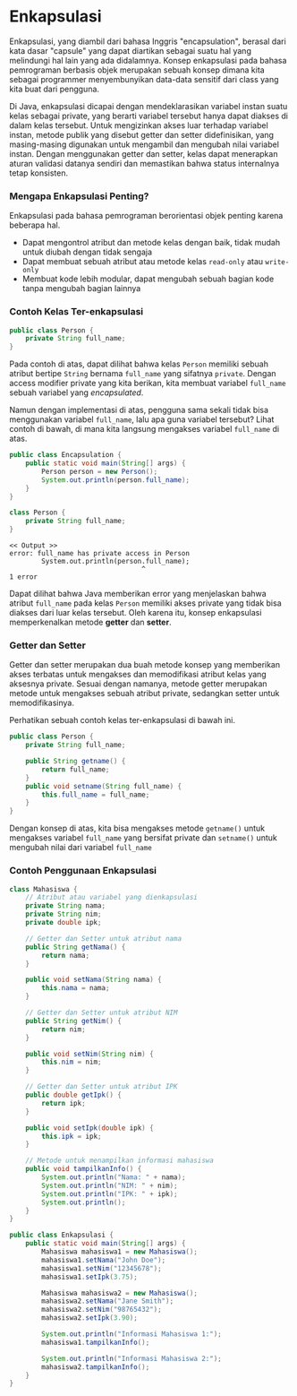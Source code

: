 # Enkapsulasi
Enkapsulasi, yang diambil dari bahasa Inggris "encapsulation", berasal dari kata dasar "capsule" yang dapat diartikan sebagai suatu hal yang melindungi hal lain yang ada didalamnya. Konsep enkapsulasi pada bahasa pemrograman berbasis objek merupakan sebuah konsep dimana kita sebagai programmer menyembunyikan data-data sensitif dari class yang kita buat dari pengguna.

Di Java, enkapsulasi dicapai dengan mendeklarasikan variabel instan suatu kelas sebagai private, yang berarti variabel tersebut hanya dapat diakses di dalam kelas tersebut. Untuk mengizinkan akses luar terhadap variabel instan, metode publik yang disebut getter dan setter didefinisikan, yang masing-masing digunakan untuk mengambil dan mengubah nilai variabel instan. Dengan menggunakan getter dan setter, kelas dapat menerapkan aturan validasi datanya sendiri dan memastikan bahwa status internalnya tetap konsisten.

### Mengapa Enkapsulasi Penting?
Enkapsulasi pada bahasa pemrograman berorientasi objek penting karena beberapa hal.

-   Dapat mengontrol atribut dan metode kelas dengan baik, tidak mudah untuk diubah dengan tidak sengaja
-   Dapat membuat sebuah atribut atau metode kelas `read-only` atau `write-only`
-   Membuat kode lebih modular, dapat mengubah sebuah bagian kode tanpa mengubah bagian lainnya

### Contoh Kelas Ter-enkapsulasi

```java
public class Person {
    private String full_name;
}
```

Pada contoh di atas, dapat dilihat bahwa kelas `Person` memiliki sebuah atribut bertipe `String` bernama `full_name` yang sifatnya `private`. Dengan access modifier private yang kita berikan, kita membuat variabel `full_name` sebuah variabel yang _encapsulated_.

Namun dengan implementasi di atas, pengguna sama sekali tidak bisa menggunakan variabel `full_name`, lalu apa guna variabel tersebut? Lihat contoh di bawah, di mana kita langsung mengakses variabel `full_name` di atas.

```java
public class Encapsulation {
    public static void main(String[] args) {
        Person person = new Person();
        System.out.println(person.full_name);
    }
}

class Person {
    private String full_name;
}
```

```
<< Output >>
error: full_name has private access in Person
        System.out.println(person.full_name);
                                 ^
1 error
```

Dapat dilihat bahwa Java memberikan error yang menjelaskan bahwa atribut `full_name` pada kelas `Person` memiliki akses private yang tidak bisa diakses dari luar kelas tersebut. Oleh karena itu, konsep enkapsulasi memperkenalkan metode **getter** dan **setter**.

### Getter dan Setter

Getter dan setter merupakan dua buah metode konsep yang memberikan akses terbatas untuk mengakses dan memodifikasi atribut kelas yang aksesnya private. Sesuai dengan namanya, metode getter merupakan metode untuk mengakses sebuah atribut private, sedangkan setter untuk memodifikasinya.

Perhatikan sebuah contoh kelas ter-enkapsulasi di bawah ini.

```java
public class Person {
    private String full_name;

    public String getname() {
        return full_name;
    }
    public void setname(String full_name) {
        this.full_name = full_name;
    }
}
```

Dengan konsep di atas, kita bisa mengakses metode `getname()` untuk mengakses variabel `full_name` yang bersifat private dan `setname()` untuk mengubah nilai dari variabel `full_name`

### Contoh Penggunaan Enkapsulasi
```java
class Mahasiswa {
    // Atribut atau variabel yang dienkapsulasi
    private String nama;
    private String nim;
    private double ipk;

    // Getter dan Setter untuk atribut nama
    public String getNama() {
        return nama;
    }

    public void setNama(String nama) {
        this.nama = nama;
    }

    // Getter dan Setter untuk atribut NIM
    public String getNim() {
        return nim;
    }

    public void setNim(String nim) {
        this.nim = nim;
    }

    // Getter dan Setter untuk atribut IPK
    public double getIpk() {
        return ipk;
    }

    public void setIpk(double ipk) {
        this.ipk = ipk;
    }

    // Metode untuk menampilkan informasi mahasiswa
    public void tampilkanInfo() {
        System.out.println("Nama: " + nama);
        System.out.println("NIM: " + nim);
        System.out.println("IPK: " + ipk);
        System.out.println();
    }
}

public class Enkapsulasi {
    public static void main(String[] args) {
        Mahasiswa mahasiswa1 = new Mahasiswa();
        mahasiswa1.setNama("John Doe");
        mahasiswa1.setNim("12345678");
        mahasiswa1.setIpk(3.75);

        Mahasiswa mahasiswa2 = new Mahasiswa();
        mahasiswa2.setNama("Jane Smith");
        mahasiswa2.setNim("98765432");
        mahasiswa2.setIpk(3.90);

        System.out.println("Informasi Mahasiswa 1:");
        mahasiswa1.tampilkanInfo();

        System.out.println("Informasi Mahasiswa 2:");
        mahasiswa2.tampilkanInfo();
    }
}
```
